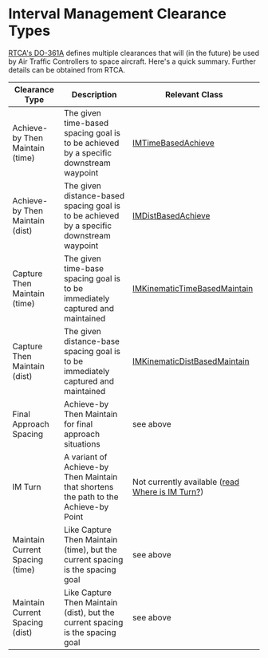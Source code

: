 # Interval Management Clearance Types

[RTCA's DO-361A](https://my.rtca.org/nc__store?search=do-361) defines multiple clearances that will (in the future) be used by Air Traffic Controllers to space aircraft. Here's a quick summary. Further details can be obtained from RTCA.

Clearance Type | Description | Relevant Class
--- | --- | ---
Achieve-by Then Maintain (time) | The given time-based spacing goal is to be achieved by a specific downstream waypoint | [IMTimeBasedAchieve](https://github.com/mitre/im_sample_algorithm/blob/master/include/imalgs/IMTimeBasedAchieve.h)
Achieve-by Then Maintain (dist) | The given distance-based spacing goal is to be achieved by a specific downstream waypoint | [IMDistBasedAchieve](https://github.com/mitre/im_sample_algorithm/blob/master/include/imalgs/IMDistBasedAchieve.h)
Capture Then Maintain (time) | The given time-base spacing goal is to be immediately captured and maintained | [IMKinematicTimeBasedMaintain](https://github.com/mitre/im_sample_algorithm/blob/master/include/imalgs/IMKinematicTimeBasedMaintain.h)
Capture Then Maintain (dist) | The given distance-base spacing goal is to be immediately captured and maintained | [IMKinematicDistBasedMaintain](https://github.com/mitre/im_sample_algorithm/blob/master/include/imalgs/IMKinematicDistBasedMaintain.h)
Final Approach Spacing | Achieve-by Then Maintain for final approach situations | see above
IM Turn | A variant of Achieve-by Then Maintain that shortens the path to the Achieve-by Point | Not currently available ([read Where is IM Turn?](where_is_im_turn.md))
Maintain Current Spacing (time) | Like Capture Then Maintain (time), but the current spacing is the spacing goal | see above
Maintain Current Spacing (dist) | Like Capture Then Maintain (dist), but the current spacing is the spacing goal | see above
